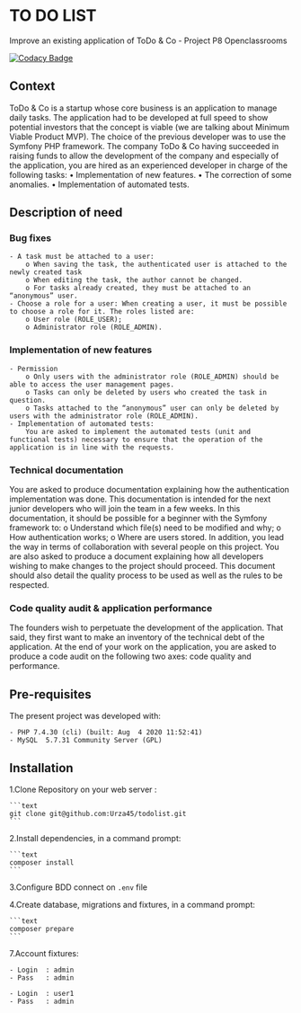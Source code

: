 # TO DO LIST

Improve an existing application of ToDo & Co - Project P8 Openclassrooms

[![Codacy Badge](https://app.codacy.com/project/badge/Grade/07af0d2a3f37423fb0e55d29b0afb30d)](https://www.codacy.com/gh/Urza45/todolist/dashboard?utm_source=github.com&amp;utm_medium=referral&amp;utm_content=Urza45/todolist&amp;utm_campaign=Badge_Grade)

## Context

ToDo & Co is a startup whose core business is an application to manage daily tasks.
The application had to be developed at full speed to show potential investors that the concept is viable (we are talking about Minimum Viable Product MVP).
The choice of the previous developer was to use the Symfony PHP framework.
The company ToDo & Co having succeeded in raising funds to allow the development of the company and especially of the application, you are hired as an experienced developer in charge of the following tasks:
    • Implementation of new features.
    • The correction of some anomalies.
    • Implementation of automated tests.

## Description of need

### Bug fixes

    - A task must be attached to a user:
        o When saving the task, the authenticated user is attached to the newly created task
        o When editing the task, the author cannot be changed.
        o For tasks already created, they must be attached to an “anonymous” user.
    - Choose a role for a user: When creating a user, it must be possible to choose a role for it. The roles listed are:
        o User role (ROLE_USER);
        o Administrator role (ROLE_ADMIN).

### Implementation of new features

    - Permission
        o Only users with the administrator role (ROLE_ADMIN) should be able to access the user management pages.
        o Tasks can only be deleted by users who created the task in question.
        o Tasks attached to the “anonymous” user can only be deleted by users with the administrator role (ROLE_ADMIN).
    - Implementation of automated tests: 
        You are asked to implement the automated tests (unit and functional tests) necessary to ensure that the operation of the application is in line with the requests.

### Technical documentation

You are asked to produce documentation explaining how the authentication implementation was done. This documentation is intended for the next junior developers who will join the team in a few weeks. In this documentation, it should be possible for a beginner with the Symfony framework to:
    o Understand which file(s) need to be modified and why;
    o How authentication works;
    o Where are users stored.
In addition, you lead the way in terms of collaboration with several people on this project. You are also asked to produce a document explaining how all developers wishing to make changes to the project should proceed.
This document should also detail the quality process to be used as well as the rules to be respected.

### Code quality audit & application performance

The founders wish to perpetuate the development of the application. That said, they first want to make an inventory of the technical debt of the application.
At the end of your work on the application, you are asked to produce a code audit on the following two axes: code quality and performance.

## Pre-requisites

The present project was developed with:

    - PHP 7.4.30 (cli) (built: Aug  4 2020 11:52:41)
    - MySQL  5.7.31 Community Server (GPL)

## Installation

1.Clone Repository on your web server :

    ```text
    git clone git@github.com:Urza45/todolist.git
    ```

2.Install dependencies, in a command prompt:

    ```text
    composer install
    ```

3.Configure BDD connect on `.env` file

4.Create database, migrations and fixtures, in a command prompt:

    ```text
    composer prepare
    ```

7.Account fixtures:

    - Login  : admin
    - Pass   : admin

    - Login  : user1
    - Pass   : admin
